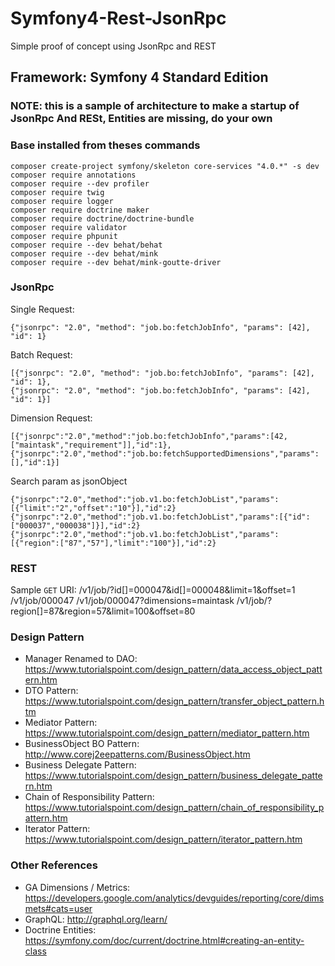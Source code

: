 # Symfony4-Rest-JsonRpc
Simple proof of concept using JsonRpc and REST

## Framework: Symfony 4 Standard Edition

### NOTE: this is a sample of architecture to make a startup of JsonRpc And RESt, Entities are missing, do your own


### Base installed from theses commands

    composer create-project symfony/skeleton core-services "4.0.*" -s dev
    composer require annotations
    composer require --dev profiler
    composer require twig
    composer require logger
    composer require doctrine maker
    composer require doctrine/doctrine-bundle
    composer require validator
    composer require phpunit
    composer require --dev behat/behat
    composer require --dev behat/mink
    composer require --dev behat/mink-goutte-driver

### JsonRpc
Single Request:

    {"jsonrpc": "2.0", "method": "job.bo:fetchJobInfo", "params": [42], "id": 1}

Batch Request:

    [{"jsonrpc": "2.0", "method": "job.bo:fetchJobInfo", "params": [42], "id": 1},
    {"jsonrpc": "2.0", "method": "job.bo:fetchJobInfo", "params": [42], "id": 1}]
    
Dimension Request:

    [{"jsonrpc":"2.0","method":"job.bo:fetchJobInfo","params":[42,["maintask","requirement"]],"id":1},
    {"jsonrpc":"2.0","method":"job.bo:fetchSupportedDimensions","params":[],"id":1}]    
    
Search param as jsonObject

    {"jsonrpc":"2.0","method":"job.v1.bo:fetchJobList","params":[{"limit":"2","offset":"10"}],"id":2}
    {"jsonrpc":"2.0","method":"job.v1.bo:fetchJobList","params":[{"id":["000037","000038"]}],"id":2}
    {"jsonrpc":"2.0","method":"job.v1.bo:fetchJobList","params":[{"region":["87","57"],"limit":"100"}],"id":2}    
    
### REST

Sample `GET` URI:
    /v1/job/?id[]=000047&id[]=000048&limit=1&offset=1
    /v1/job/000047
    /v1/job/000047?dimensions=maintask
    /v1/job/?region[]=87&region=57&limit=100&offset=80
    
### Design Pattern

- Manager Renamed to DAO: https://www.tutorialspoint.com/design_pattern/data_access_object_pattern.htm
- DTO Pattern: https://www.tutorialspoint.com/design_pattern/transfer_object_pattern.htm
- Mediator Pattern: https://www.tutorialspoint.com/design_pattern/mediator_pattern.htm
- BusinessObject BO Pattern: http://www.corej2eepatterns.com/BusinessObject.htm 
- Business Delegate Pattern: https://www.tutorialspoint.com/design_pattern/business_delegate_pattern.htm
- Chain of Responsibility Pattern: https://www.tutorialspoint.com/design_pattern/chain_of_responsibility_pattern.htm
- Iterator Pattern: https://www.tutorialspoint.com/design_pattern/iterator_pattern.htm

### Other References

- GA Dimensions / Metrics: https://developers.google.com/analytics/devguides/reporting/core/dimsmets#cats=user
- GraphQL: http://graphql.org/learn/
- Doctrine Entities: https://symfony.com/doc/current/doctrine.html#creating-an-entity-class    
